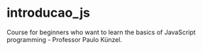 # introducao_js
Course for beginners who want to learn the basics of JavaScript programming - Professor Paulo Künzel.
